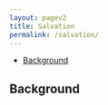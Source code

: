 ```yaml
---
layout: pagev2
title: Salvation
permalink: /salvation/
---
```

- [Background](#background)

## Background



